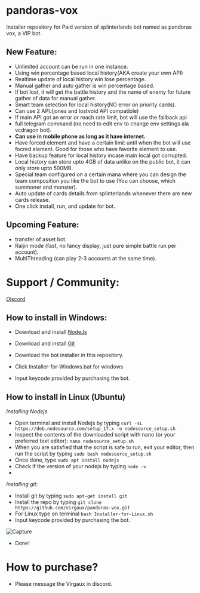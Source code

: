# pandoras-vox
Installer repository for Paid version of splinterlands bot named as pandoras vox, a VIP bot. 

## New Feature: 
- Unlimited account can be run in one instance.
- Using win percentage based local history(AKA create your own API)
- Realtime update of local history win lose percentage. 
- Manual gather and auto gather is win percentage based. 
- If bot lost, it will get the battle history and the name of enemy for future gather of data for manual gather. 
- Smart team selection for local history(NO error on priority cards). 
- Can use 2 API.(jones and lostvoid API compatible)
- If main API got an error or reach rate limit, bot will use the fallback api
- full telegram command (no need to edit env to change env settings ala vcdragon bot). 
- **Can use in mobile phone as long as it have internet.**
- Have forced element and have a certain limit until when the bot will use focred element. Good for those who have favorite element to use. 
- Have backup feature for local history incase main local got corrupted. 
- Local history can store upto 4GB of data unlike on the public bot, it can only store upto 500MB.
- Special team configured on a certain mana where you can design the team composition you like the bot to use (You can choose, which summoner and monster). 
- Auto update of cards details from splinterlands whenever there are new cards release.
- One click install, run, and update for bot. 



## Upcoming Feature: 
- transfer of asset bot.
- Raijin mode (fast, no fancy display, just pure simple battle run per account). 
- MultiThreading (can play 2-3 accounts at the same time).

# Support / Community:
[Discord](https://discord.gg/ADAdMfug)

## How to install in Windows:
- Download and install [NodeJs](https://nodejs.org/it/download/)
- Download and install [Git](https://git-scm.com/download/win)
- Download the bot installer in this repository.
- Click Installer-for-Windows.bat for windows  

- Input keycode provided by purchasing the bot. 

## How to install in Linux (Ubuntu)

*Installing Nodejs*
- Open terminal and install Nodejs by typing `curl -sL https://deb.nodesource.com/setup_17.x -o nodesource_setup.sh` 
- Inspect the contents of the downloaded script with nano (or your preferred text editor): `nano nodesource_setup.sh`
- When you are satisfied that the script is safe to run, exit your editor, then run the script by typing `sudo bash nodesource_setup.sh`
- Once done, type `sudo apt install nodejs`
- Check if the version of your nodejs by typing `node -v`
- 
*Installing git:*
- Install git by typing `sudo apt-get install git`
- Install the repo by typing `git clone https://github.com/virgaux/pandoras-vox.git` 
- For Linux type on terminal `bash Installer-for-Linux.sh`
- Input keycode provided by purchasing the bot. 


 ![Capture](https://user-images.githubusercontent.com/89733547/150942224-bfb14dae-76c2-4914-937a-89f391bb5bae.PNG)
 
 
- Done! 

# How to purchase?
- Please message the Virgaux in discord.
